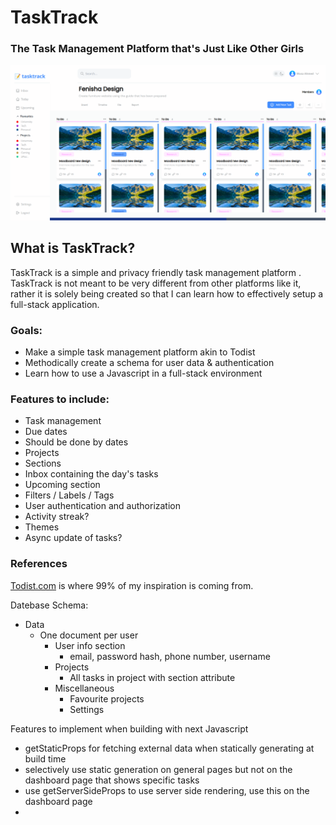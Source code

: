 # TaskTrack
### The Task Management Platform that's Just Like Other Girls

![Demo Image](/demo_image.png)

## What is TaskTrack?

TaskTrack is a simple and privacy friendly task management platform
. TaskTrack is not meant to be very different from other platforms
like it, rather it is solely being created so that I can learn how to effectively setup a full-stack application.

### Goals:
* Make a simple task management platform akin to Todist
* Methodically create a schema for user data & authentication
* Learn how to use a Javascript in a full-stack environment

### Features to include:
* Task management
* Due dates
* Should be done by dates
* Projects
* Sections
* Inbox containing the day's tasks
* Upcoming section
* Filters / Labels / Tags
* User authentication and authorization
* Activity streak?
* Themes
* Async update of tasks?


### References

[Todist.com](https://todoist.com) is where 99% of my inspiration is coming from. 

Datebase Schema:
- Data
	- One document per user
		- User info section
			- email, password hash, phone number, username
		- Projects
			- All tasks in project with section attribute
		- Miscellaneous
			- Favourite projects
			- Settings



Features to implement when building with next Javascript
- getStaticProps for fetching external data when statically generating at build time
- selectively use static generation on general pages but not on the dashboard page that shows specific tasks
- use getServerSideProps to use server side rendering, use this on  the dashboard page
- 


